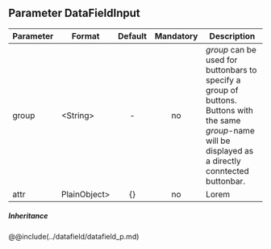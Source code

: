## Parameter DataFieldInput

|	Parameter			|			Format			|	Default					|	Mandatory	|	Description	| 
|		---				|			---				|	:---:					|	:---:		|		---		|
|	group	|	<dt>&lt;String&gt;	|	-	|	no	|	*group* can be used for buttonbars to specify a group of buttons. Buttons with the same *group*-name will be displayed as a directly conntected buttonbar.	|
|	attr	|	<dt>PlainObject&gt;	|	{}	|	no	|	Lorem	|

##### Inheritance
@@include(../datafield/datafield_p.md)